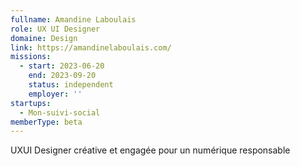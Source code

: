 ```yaml
---
fullname: Amandine Laboulais
role: UX UI Designer
domaine: Design
link: https://amandinelaboulais.com/
missions:
  - start: 2023-06-20
    end: 2023-09-20
    status: independent
    employer: ''
startups:
  - Mon-suivi-social
memberType: beta
---
```


UXUI Designer créative et engagée pour un numérique responsable
